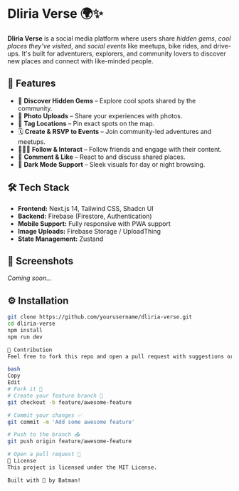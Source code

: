 # Dliria Verse 🌍✨

**Dliria Verse** is a social media platform where users share *hidden gems*, *cool places they've visited*, and *social events* like meetups, bike rides, and drive-ups. It's built for adventurers, explorers, and community lovers to discover new places and connect with like-minded people.

## 🚀 Features

- 🧭 **Discover Hidden Gems** – Explore cool spots shared by the community.
- 📸 **Photo Uploads** – Share your experiences with photos.
- 📍 **Tag Locations** – Pin exact spots on the map.
- 🗓️ **Create & RSVP to Events** – Join community-led adventures and meetups.
- 🧑‍🤝‍🧑 **Follow & Interact** – Follow friends and engage with their content.
- 💬 **Comment & Like** – React to and discuss shared places.
- 🌙 **Dark Mode Support** – Sleek visuals for day or night browsing.

## 🛠️ Tech Stack

- **Frontend:** Next.js 14, Tailwind CSS, Shadcn UI
- **Backend:** Firebase (Firestore, Authentication)
- **Mobile Support:** Fully responsive with PWA support
- **Image Uploads:** Firebase Storage / UploadThing
- **State Management:** Zustand

## 📸 Screenshots

_Coming soon..._

## ⚙️ Installation

```bash
git clone https://github.com/yourusername/dliria-verse.git
cd dliria-verse
npm install
npm run dev

🤝 Contribution
Feel free to fork this repo and open a pull request with suggestions or improvements.

bash
Copy
Edit
# Fork it 🍴
# Create your feature branch 🚧
git checkout -b feature/awesome-feature

# Commit your changes ✅
git commit -m 'Add some awesome feature'

# Push to the branch 📤
git push origin feature/awesome-feature

# Open a pull request 🔁
📄 License
This project is licensed under the MIT License.

Built with 🖤 by Batman!

